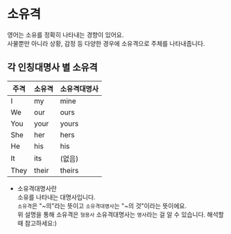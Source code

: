 # 소유격
영어는 소유를 정확히 나타내는 경향이 있어요.<br>
사물뿐만 아니라 상황, 감정 등 다양한 경우에 소유격으로 주체를 나타내줍니다.

## 각 인칭대명사 별 소유격

주격 | 소유격 | 소유격대명사
---|---|---
I | my | mine
We| our| ours
You| your| yours
She| her|hers
He| his| his
It| its| (없음)
They| their|theirs

* 소유격대명사란<br>
소유를 나타내는 대명사입니다.<br>
`소유격`은 "~의"라는 뜻이고 `소유격대명사`는 "~의 것"이라는 뜻이에요.<br>
위 설명을 통해 소유격은 `형용사` 소유격대명사는 `명사`라는 걸 알 수 있습니다. 해석할 때 참고하세요:)
